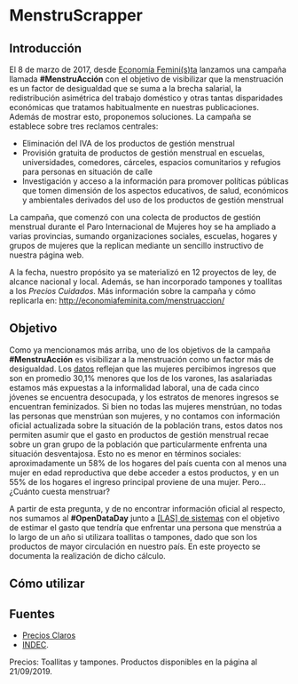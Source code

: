 # MenstruScrapper

## Introducción

El 8 de marzo de 2017, desde [Economía Femini(s)ta](www.http://economiafeminita.com) lanzamos una campaña llamada __#MenstruAcción__ con el objetivo de visibilizar que la menstruación es un factor de desigualdad que se suma a la brecha salarial, la redistribución asimétrica del trabajo doméstico y otras tantas disparidades económicas que tratamos habitualmente en nuestras publicaciones. Además de mostrar esto, proponemos soluciones. La campaña se establece sobre tres reclamos centrales:  
  
- Eliminación del IVA de los productos de gestión menstrual
- Provisión gratuita de productos de gestión menstrual en escuelas, universidades, comedores, cárceles, espacios comunitarios y refugios para personas en situación de calle
- Investigación y acceso a la información para promover políticas públicas que tomen dimensión de los aspectos educativos, de salud, económicos y ambientales derivados del uso de los productos de gestión menstrual  
  
La campaña, que comenzó con una colecta de productos de gestión menstrual durante el Paro Internacional de Mujeres hoy se ha ampliado a varias provincias, sumando organizaciones sociales, escuelas, hogares y grupos de mujeres que la replican mediante un sencillo instructivo de nuestra página web.  
  
A la fecha, nuestro propósito ya se materializó en 12 proyectos de ley, de alcance nacional y local. Además, se han incorporado tampones y toallitas a los _Precios Cuidados_. Más información sobre la campaña y cómo replicarla en: http://economiafeminita.com/menstruaccion/

## Objetivo

Como ya mencionamos más arriba, uno de los objetivos de la campaña __#MenstruAcción__ es visibilizar a la menstruación como un factor más de desigualdad. Los [datos](https://economiafeminita.com/la-desigualdad-de-genero-se-puede-medir-3/) reflejan que las mujeres percibimos ingresos que son en promedio 30,1% menores que los de los varones, las asalariadas estamos más expuestas a la informalidad laboral, una de cada cinco jóvenes se encuentra desocupada, y los estratos de menores ingresos se encuentran feminizados. Si bien no todas las mujeres menstrúan, no todas las personas que menstrúan son mujeres, y no contamos con información oficial actualizada sobre la situación de la población trans, estos datos nos permiten asumir que el gasto en productos de gestión menstrual recae sobre un gran grupo de la población que particularmente enfrenta una situación desventajosa. Esto no es menor en términos sociales: aproximadamente un 58% de los hogares del país cuenta con al menos una mujer en edad reproductiva que debe acceder a estos productos, y en un 55% de los hogares el ingreso principal proviene de una mujer. Pero… ¿Cuánto cuesta menstruar?

A partir de esta pregunta, y de no encontrar información oficial al respecto, nos sumamos al __#OpenDataDay__ junto a [[LAS] de sistemas](https://twitter.com/lasdesistemas) con el objetivo de estimar el gasto que tendría que enfrentar una persona que menstrúa a lo largo de un año si utilizara toallitas o tampones, dado que son los productos de mayor circulación en nuestro país. En este proyecto se documenta la realización de dicho cálculo.

## Cómo utilizar



## Fuentes

 - [Precios Claros](preciosclaros.gob.ar)
 - [INDEC](https://www.indec.gob.ar/).   

Precios: Toallitas y tampones. Productos disponibles en la página al 21/09/2019.   
   